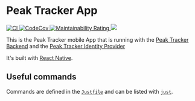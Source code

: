 # Peak Tracker App

<p>
  <a href="https://github.com/peterfication/peak-tracker-app/actions?query=branch%3Amain+">
    <img alt="CI" src="https://github.com/peterfication/peak-tracker-app/actions/workflows/ci.yml/badge.svg" \>
  </a>
  <a href="https://codecov.io/gh/peterfication/peak-tracker-app">
    <img alt="CodeCov" src="https://codecov.io/gh/peterfication/peak-tracker-app/branch/main/graph/badge.svg?token=V5HKH4C2BA" \>
  </a>
  <a href="https://sonarcloud.io/summary/new_code?id=peterfication_peak-tracker-app">
    <img alt="Maintainability Rating" src="https://sonarcloud.io/api/project_badges/measure?project=peterfication_peak-tracker-app&metric=sqale_rating" \>
  </a>
  <a href="https://codeclimate.com/github/peterfication/peak-tracker-app/maintainability">
    <img src="https://api.codeclimate.com/v1/badges/c5469054438b7427117f/maintainability" />
  </a>
</p>

This is the Peak Tracker mobile App that is running with the [Peak Tracker Backend](https://github.com/peterfication/peak_tracker_backend) and the [Peak Tracker Identity Provider](https://github.com/peterfication/peak-tracker-auth/)

It's built with [React Native](https://reactnative.dev/).

## Useful commands

Commands are defined in the [`Justfile`](Justfile) and can be listed with [`just`](https://github.com/casey/just).

